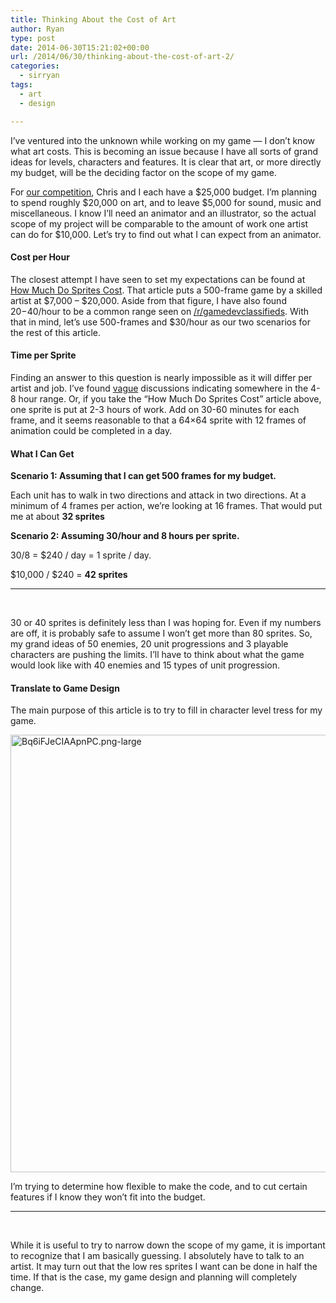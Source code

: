 ```yaml
---
title: Thinking About the Cost of Art
author: Ryan
type: post
date: 2014-06-30T15:21:02+00:00
url: /2014/06/30/thinking-about-the-cost-of-art-2/
categories:
  - sirryan
tags:
  - art
  - design

---
```

I&#8217;ve ventured into the unknown while working on my game &#8212; I don&#8217;t know what art costs. This is becoming an issue because I have all sorts of grand ideas for levels, characters and features. It is clear that art, or more directly my budget, will be the deciding factor on the scope of my game.

<!--more-->

For [our competition][1], Chris and I each have a $25,000 budget. I&#8217;m planning to spend roughly $20,000 on art, and to leave $5,000 for sound, music and miscellaneous. I know I&#8217;ll need an animator and an illustrator, so the actual scope of my project will be comparable to the amount of work one artist can do for $10,000. Let&#8217;s try to find out what I can expect from an animator.

#### Cost per Hour

The closest attempt I have seen to set my expectations can be found at [How Much Do Sprites Cost][2]. That article puts a 500-frame game by a skilled artist at $7,000 &#8211; $20,000. Aside from that figure, I have also found $20-$40/hour to be a common range seen on [/r/gamedevclassifieds][3]. With that in mind, let&#8217;s use 500-frames and $30/hour as our two scenarios for the rest of this article.

#### Time per Sprite

Finding an answer to this question is nearly impossible as it will differ per artist and job. I&#8217;ve found [vague][4] discussions indicating somewhere in the 4-8 hour range. Or, if you take the &#8220;How Much Do Sprites Cost&#8221; article above, one sprite is put at 2-3 hours of work. Add on 30-60 minutes for each frame, and it seems reasonable to that a 64&#215;64 sprite with 12 frames of animation could be completed in a day.

#### What I Can Get

**Scenario 1: Assuming that I can get 500 frames for my budget.**

Each unit has to walk in two directions and attack in two directions. At a minimum of 4 frames per action, we&#8217;re looking at 16 frames. That would put me at about **32 sprites**

**Scenario 2: Assuming 30/hour and 8 hours per sprite.**

30/8 = $240 / day = 1 sprite / day.

$10,000 / $240 = **42 sprites**

<hr class="dots" />

&nbsp;

30 or 40 sprites is definitely less than I was hoping for. Even if my numbers are off, it is probably safe to assume I won&#8217;t get more than 80 sprites. So, my grand ideas of 50 enemies, 20 unit progressions and 3 playable characters are pushing the limits. I&#8217;ll have to think about what the game would look like with 40 enemies and 15 types of unit progression.

#### Translate to Game Design

The main purpose of this article is to try to fill in character level tress for my game.

<div class="inlineimg">
  <img class="alignnone size-full wp-image-744" src="http://battleofbrothers.com/wp-content/uploads/2014/06/Bq6iFJeCIAApnPC.png-large.png" alt="Bq6iFJeCIAApnPC.png-large" width="700" />
</div>

I&#8217;m trying to determine how flexible to make the code, and to cut certain features if I know they won&#8217;t fit into the budget.

<hr class="dots" />

&nbsp;

While it is useful to try to narrow down the scope of my game, it is important to recognize that I am basically guessing. I absolutely have to talk to an artist. It may turn out that the low res sprites I want can be done in half the time. If that is the case, my game design and planning will completely change.

 [1]: http://battleofbrothers.com
 [2]: http://2dwillneverdie.com/blog/how-much-do-sprites-cost/
 [3]: http://www.reddit.com/r/gameDevClassifieds/
 [4]: http://www.vg-resource.com/thread-16793-post-359039.html#pid359039